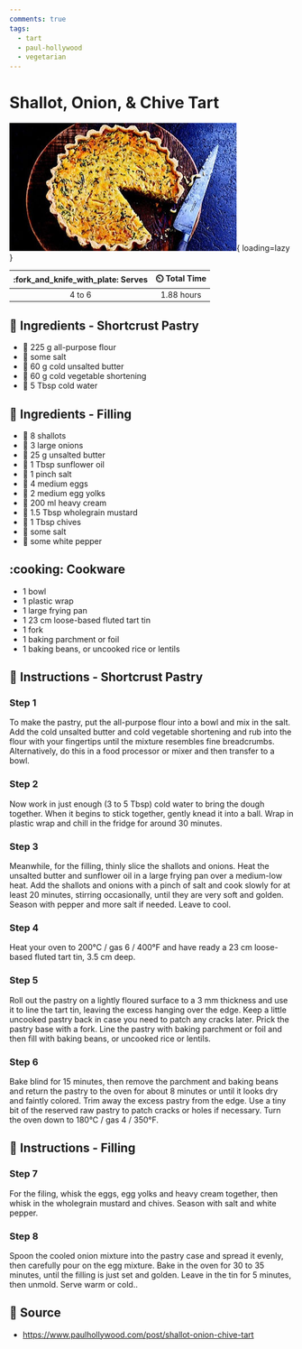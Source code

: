 ```yaml
---
comments: true
tags:
  - tart
  - paul-hollywood
  - vegetarian
---
```

# Shallot, Onion, & Chive Tart

![Shallot Onion and Chive Tart](../assets/images/shallot-onion-and-chive-tart.jpg){ loading=lazy }

| :fork_and_knife_with_plate: Serves | :timer_clock: Total Time |
|:----------------------------------:|:-----------------------: |
| 4 to 6 | 1.88 hours |

## :salt: Ingredients - Shortcrust Pastry

- :ear_of_rice: 225 g all-purpose flour
- :salt: some salt
- :butter: 60 g cold unsalted butter
- :carrot: 60 g cold vegetable shortening
- :ice_cube: 5 Tbsp cold water

## :salt: Ingredients - Filling

- :onion: 8 shallots
- :onion: 3 large onions
- :butter: 25 g unsalted butter
- :sunflower: 1 Tbsp sunflower oil
- :salt: 1 pinch salt
- :egg: 4 medium eggs
- :egg: 2 medium egg yolks
- :icecream: 200 ml heavy cream
- :hotdog: 1.5 Tbsp wholegrain mustard
- :seedling: 1 Tbsp chives
- :salt: some salt
- :salt: some white pepper

## :cooking: Cookware

- 1 bowl
- 1 plastic wrap
- 1 large frying pan
- 1 23 cm loose-based fluted tart tin
- 1 fork
- 1 baking parchment or foil
- 1 baking beans, or uncooked rice or lentils

## :pencil: Instructions - Shortcrust Pastry

### Step 1

To make the pastry, put the all-purpose flour into a bowl and mix in the salt. Add the cold unsalted butter and cold
vegetable shortening and rub into the flour with your fingertips until the mixture resembles fine breadcrumbs.
Alternatively, do this in a food processor or mixer and then transfer to a bowl.

### Step 2

Now work in just enough (3 to 5 Tbsp) cold water to bring the dough together. When it begins to stick together, gently
knead it into a ball. Wrap in plastic wrap and chill in the fridge for around 30 minutes.

### Step 3

Meanwhile, for the filling, thinly slice the shallots and onions. Heat the unsalted butter and sunflower oil in a large
frying pan over a medium-low heat. Add the shallots and onions with a pinch of salt and cook slowly for at least 20
minutes, stirring occasionally, until they are very soft and golden. Season with pepper and more salt if needed. Leave
to cool.

### Step 4

Heat your oven to 200°C / gas 6 / 400°F and have ready a 23 cm loose-based fluted tart tin, 3.5 cm deep.

### Step 5

Roll out the pastry on a lightly floured surface to a 3 mm thickness and use it to line the tart tin, leaving the excess
hanging over the edge. Keep a little uncooked pastry back in case you need to patch any cracks later. Prick the pastry
base with a fork. Line the pastry with baking parchment or foil and then fill with baking beans, or uncooked rice or
lentils.

### Step 6

Bake blind for 15 minutes, then remove the parchment and baking beans and return the pastry to the oven for about 8
minutes or until it looks dry and faintly colored. Trim away the excess pastry from the edge. Use a tiny bit of the
reserved raw pastry to patch cracks or holes if necessary. Turn the oven down to 180°C / gas 4 / 350°F.

## :pencil: Instructions - Filling

### Step 7

For the filing, whisk the eggs, egg yolks and heavy cream together, then whisk in the wholegrain mustard and chives.
Season with salt and white pepper.

### Step 8

Spoon the cooled onion mixture into the pastry case and spread it evenly, then carefully pour on the egg mixture. Bake
in the oven for 30 to 35 minutes, until the filling is just set and golden. Leave in the tin for 5 minutes, then unmold.
Serve warm or cold..

## :link: Source

- <https://www.paulhollywood.com/post/shallot-onion-chive-tart>
